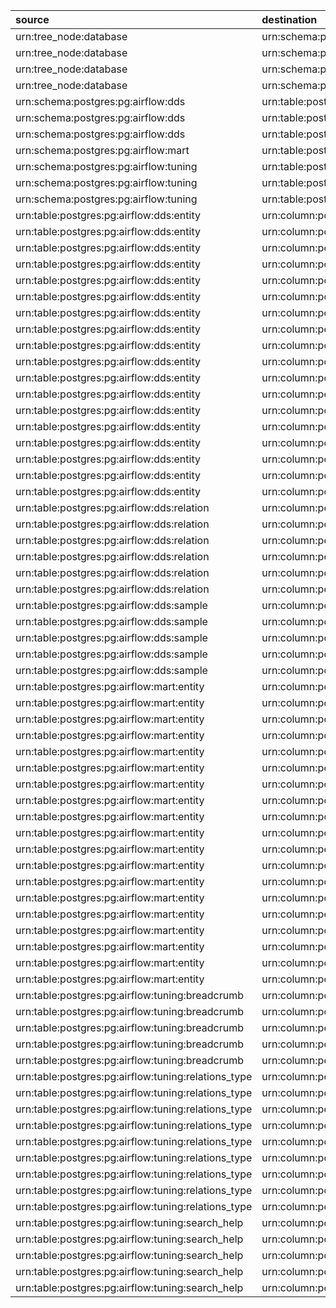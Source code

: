 | source                                              | destination                                                               | type     | loaded_by      | attribute   |
|:----------------------------------------------------|:--------------------------------------------------------------------------|:---------|:---------------|:------------|
| urn:tree_node:database                              | urn:schema:postgres:pg:airflow:dds                                        | Contains | dd_load_dds_pg | non         |
| urn:tree_node:database                              | urn:schema:postgres:pg:airflow:mart                                       | Contains | dd_load_dds_pg | non         |
| urn:tree_node:database                              | urn:schema:postgres:pg:airflow:public                                     | Contains | dd_load_dds_pg | non         |
| urn:tree_node:database                              | urn:schema:postgres:pg:airflow:tuning                                     | Contains | dd_load_dds_pg | non         |
| urn:schema:postgres:pg:airflow:dds                  | urn:table:postgres:pg:airflow:dds:entity                                  | Contains | dd_load_dds_pg | non         |
| urn:schema:postgres:pg:airflow:dds                  | urn:table:postgres:pg:airflow:dds:relation                                | Contains | dd_load_dds_pg | non         |
| urn:schema:postgres:pg:airflow:dds                  | urn:table:postgres:pg:airflow:dds:sample                                  | Contains | dd_load_dds_pg | non         |
| urn:schema:postgres:pg:airflow:mart                 | urn:table:postgres:pg:airflow:mart:entity                                 | Contains | dd_load_dds_pg | non         |
| urn:schema:postgres:pg:airflow:tuning               | urn:table:postgres:pg:airflow:tuning:breadcrumb                           | Contains | dd_load_dds_pg | non         |
| urn:schema:postgres:pg:airflow:tuning               | urn:table:postgres:pg:airflow:tuning:relations_type                       | Contains | dd_load_dds_pg | non         |
| urn:schema:postgres:pg:airflow:tuning               | urn:table:postgres:pg:airflow:tuning:search_help                          | Contains | dd_load_dds_pg | non         |
| urn:table:postgres:pg:airflow:dds:entity            | urn:column:postgres:pg:airflow:dds:entity:codes                           | Contains | dd_load_dds_pg | non         |
| urn:table:postgres:pg:airflow:dds:entity            | urn:column:postgres:pg:airflow:dds:entity:entity_name                     | Contains | dd_load_dds_pg | non         |
| urn:table:postgres:pg:airflow:dds:entity            | urn:column:postgres:pg:airflow:dds:entity:entity_name_short               | Contains | dd_load_dds_pg | non         |
| urn:table:postgres:pg:airflow:dds:entity            | urn:column:postgres:pg:airflow:dds:entity:entity_type                     | Contains | dd_load_dds_pg | non         |
| urn:table:postgres:pg:airflow:dds:entity            | urn:column:postgres:pg:airflow:dds:entity:grid                            | Contains | dd_load_dds_pg | non         |
| urn:table:postgres:pg:airflow:dds:entity            | urn:column:postgres:pg:airflow:dds:entity:htmls                           | Contains | dd_load_dds_pg | non         |
| urn:table:postgres:pg:airflow:dds:entity            | urn:column:postgres:pg:airflow:dds:entity:info                            | Contains | dd_load_dds_pg | non         |
| urn:table:postgres:pg:airflow:dds:entity            | urn:column:postgres:pg:airflow:dds:entity:json_data                       | Contains | dd_load_dds_pg | non         |
| urn:table:postgres:pg:airflow:dds:entity            | urn:column:postgres:pg:airflow:dds:entity:json_data_ui                    | Contains | dd_load_dds_pg | non         |
| urn:table:postgres:pg:airflow:dds:entity            | urn:column:postgres:pg:airflow:dds:entity:json_system                     | Contains | dd_load_dds_pg | non         |
| urn:table:postgres:pg:airflow:dds:entity            | urn:column:postgres:pg:airflow:dds:entity:links                           | Contains | dd_load_dds_pg | non         |
| urn:table:postgres:pg:airflow:dds:entity            | urn:column:postgres:pg:airflow:dds:entity:loaded_by                       | Contains | dd_load_dds_pg | non         |
| urn:table:postgres:pg:airflow:dds:entity            | urn:column:postgres:pg:airflow:dds:entity:notifications                   | Contains | dd_load_dds_pg | non         |
| urn:table:postgres:pg:airflow:dds:entity            | urn:column:postgres:pg:airflow:dds:entity:processed_dttm                  | Contains | dd_load_dds_pg | non         |
| urn:table:postgres:pg:airflow:dds:entity            | urn:column:postgres:pg:airflow:dds:entity:search_data                     | Contains | dd_load_dds_pg | non         |
| urn:table:postgres:pg:airflow:dds:entity            | urn:column:postgres:pg:airflow:dds:entity:tables                          | Contains | dd_load_dds_pg | non         |
| urn:table:postgres:pg:airflow:dds:entity            | urn:column:postgres:pg:airflow:dds:entity:tags                            | Contains | dd_load_dds_pg | non         |
| urn:table:postgres:pg:airflow:dds:entity            | urn:column:postgres:pg:airflow:dds:entity:urn                             | Contains | dd_load_dds_pg | non         |
| urn:table:postgres:pg:airflow:dds:relation          | urn:column:postgres:pg:airflow:dds:relation:attribute                     | Contains | dd_load_dds_pg | non         |
| urn:table:postgres:pg:airflow:dds:relation          | urn:column:postgres:pg:airflow:dds:relation:destination                   | Contains | dd_load_dds_pg | non         |
| urn:table:postgres:pg:airflow:dds:relation          | urn:column:postgres:pg:airflow:dds:relation:loaded_by                     | Contains | dd_load_dds_pg | non         |
| urn:table:postgres:pg:airflow:dds:relation          | urn:column:postgres:pg:airflow:dds:relation:processed_dttm                | Contains | dd_load_dds_pg | non         |
| urn:table:postgres:pg:airflow:dds:relation          | urn:column:postgres:pg:airflow:dds:relation:source                        | Contains | dd_load_dds_pg | non         |
| urn:table:postgres:pg:airflow:dds:relation          | urn:column:postgres:pg:airflow:dds:relation:type                          | Contains | dd_load_dds_pg | non         |
| urn:table:postgres:pg:airflow:dds:sample            | urn:column:postgres:pg:airflow:dds:sample:cnt_rows                        | Contains | dd_load_dds_pg | non         |
| urn:table:postgres:pg:airflow:dds:sample            | urn:column:postgres:pg:airflow:dds:sample:column_def                      | Contains | dd_load_dds_pg | non         |
| urn:table:postgres:pg:airflow:dds:sample            | urn:column:postgres:pg:airflow:dds:sample:processed_dttm                  | Contains | dd_load_dds_pg | non         |
| urn:table:postgres:pg:airflow:dds:sample            | urn:column:postgres:pg:airflow:dds:sample:sample_data                     | Contains | dd_load_dds_pg | non         |
| urn:table:postgres:pg:airflow:dds:sample            | urn:column:postgres:pg:airflow:dds:sample:urn                             | Contains | dd_load_dds_pg | non         |
| urn:table:postgres:pg:airflow:mart:entity           | urn:column:postgres:pg:airflow:mart:entity:codes                          | Contains | dd_load_dds_pg | non         |
| urn:table:postgres:pg:airflow:mart:entity           | urn:column:postgres:pg:airflow:mart:entity:entity_name                    | Contains | dd_load_dds_pg | non         |
| urn:table:postgres:pg:airflow:mart:entity           | urn:column:postgres:pg:airflow:mart:entity:entity_name_short              | Contains | dd_load_dds_pg | non         |
| urn:table:postgres:pg:airflow:mart:entity           | urn:column:postgres:pg:airflow:mart:entity:entity_type                    | Contains | dd_load_dds_pg | non         |
| urn:table:postgres:pg:airflow:mart:entity           | urn:column:postgres:pg:airflow:mart:entity:grid                           | Contains | dd_load_dds_pg | non         |
| urn:table:postgres:pg:airflow:mart:entity           | urn:column:postgres:pg:airflow:mart:entity:htmls                          | Contains | dd_load_dds_pg | non         |
| urn:table:postgres:pg:airflow:mart:entity           | urn:column:postgres:pg:airflow:mart:entity:info                           | Contains | dd_load_dds_pg | non         |
| urn:table:postgres:pg:airflow:mart:entity           | urn:column:postgres:pg:airflow:mart:entity:json_data                      | Contains | dd_load_dds_pg | non         |
| urn:table:postgres:pg:airflow:mart:entity           | urn:column:postgres:pg:airflow:mart:entity:json_data_ui                   | Contains | dd_load_dds_pg | non         |
| urn:table:postgres:pg:airflow:mart:entity           | urn:column:postgres:pg:airflow:mart:entity:json_system                    | Contains | dd_load_dds_pg | non         |
| urn:table:postgres:pg:airflow:mart:entity           | urn:column:postgres:pg:airflow:mart:entity:links                          | Contains | dd_load_dds_pg | non         |
| urn:table:postgres:pg:airflow:mart:entity           | urn:column:postgres:pg:airflow:mart:entity:load_dt                        | Contains | dd_load_dds_pg | non         |
| urn:table:postgres:pg:airflow:mart:entity           | urn:column:postgres:pg:airflow:mart:entity:loaded_by                      | Contains | dd_load_dds_pg | non         |
| urn:table:postgres:pg:airflow:mart:entity           | urn:column:postgres:pg:airflow:mart:entity:notifications                  | Contains | dd_load_dds_pg | non         |
| urn:table:postgres:pg:airflow:mart:entity           | urn:column:postgres:pg:airflow:mart:entity:processed_dttm                 | Contains | dd_load_dds_pg | non         |
| urn:table:postgres:pg:airflow:mart:entity           | urn:column:postgres:pg:airflow:mart:entity:search_data                    | Contains | dd_load_dds_pg | non         |
| urn:table:postgres:pg:airflow:mart:entity           | urn:column:postgres:pg:airflow:mart:entity:tables                         | Contains | dd_load_dds_pg | non         |
| urn:table:postgres:pg:airflow:mart:entity           | urn:column:postgres:pg:airflow:mart:entity:tags                           | Contains | dd_load_dds_pg | non         |
| urn:table:postgres:pg:airflow:mart:entity           | urn:column:postgres:pg:airflow:mart:entity:urn                            | Contains | dd_load_dds_pg | non         |
| urn:table:postgres:pg:airflow:tuning:breadcrumb     | urn:column:postgres:pg:airflow:tuning:breadcrumb:breadcrumb_entity        | Contains | dd_load_dds_pg | non         |
| urn:table:postgres:pg:airflow:tuning:breadcrumb     | urn:column:postgres:pg:airflow:tuning:breadcrumb:breadcrumb_urn           | Contains | dd_load_dds_pg | non         |
| urn:table:postgres:pg:airflow:tuning:breadcrumb     | urn:column:postgres:pg:airflow:tuning:breadcrumb:loaded_by                | Contains | dd_load_dds_pg | non         |
| urn:table:postgres:pg:airflow:tuning:breadcrumb     | urn:column:postgres:pg:airflow:tuning:breadcrumb:processed_dttm           | Contains | dd_load_dds_pg | non         |
| urn:table:postgres:pg:airflow:tuning:breadcrumb     | urn:column:postgres:pg:airflow:tuning:breadcrumb:urn                      | Contains | dd_load_dds_pg | non         |
| urn:table:postgres:pg:airflow:tuning:relations_type | urn:column:postgres:pg:airflow:tuning:relations_type:attribute_group_name | Contains | dd_load_dds_pg | non         |
| urn:table:postgres:pg:airflow:tuning:relations_type | urn:column:postgres:pg:airflow:tuning:relations_type:attribute_type       | Contains | dd_load_dds_pg | non         |
| urn:table:postgres:pg:airflow:tuning:relations_type | urn:column:postgres:pg:airflow:tuning:relations_type:loaded_by            | Contains | dd_load_dds_pg | non         |
| urn:table:postgres:pg:airflow:tuning:relations_type | urn:column:postgres:pg:airflow:tuning:relations_type:processed_dttm       | Contains | dd_load_dds_pg | non         |
| urn:table:postgres:pg:airflow:tuning:relations_type | urn:column:postgres:pg:airflow:tuning:relations_type:relation_type        | Contains | dd_load_dds_pg | non         |
| urn:table:postgres:pg:airflow:tuning:relations_type | urn:column:postgres:pg:airflow:tuning:relations_type:source_group_name    | Contains | dd_load_dds_pg | non         |
| urn:table:postgres:pg:airflow:tuning:relations_type | urn:column:postgres:pg:airflow:tuning:relations_type:source_type          | Contains | dd_load_dds_pg | non         |
| urn:table:postgres:pg:airflow:tuning:relations_type | urn:column:postgres:pg:airflow:tuning:relations_type:target_group_name    | Contains | dd_load_dds_pg | non         |
| urn:table:postgres:pg:airflow:tuning:relations_type | urn:column:postgres:pg:airflow:tuning:relations_type:target_type          | Contains | dd_load_dds_pg | non         |
| urn:table:postgres:pg:airflow:tuning:search_help    | urn:column:postgres:pg:airflow:tuning:search_help:description             | Contains | dd_load_dds_pg | non         |
| urn:table:postgres:pg:airflow:tuning:search_help    | urn:column:postgres:pg:airflow:tuning:search_help:loaded_by               | Contains | dd_load_dds_pg | non         |
| urn:table:postgres:pg:airflow:tuning:search_help    | urn:column:postgres:pg:airflow:tuning:search_help:name                    | Contains | dd_load_dds_pg | non         |
| urn:table:postgres:pg:airflow:tuning:search_help    | urn:column:postgres:pg:airflow:tuning:search_help:processed_dttm          | Contains | dd_load_dds_pg | non         |
| urn:table:postgres:pg:airflow:tuning:search_help    | urn:column:postgres:pg:airflow:tuning:search_help:type                    | Contains | dd_load_dds_pg | non         |